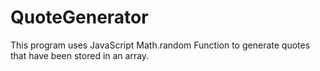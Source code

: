 # QuoteGenerator
This program uses JavaScript Math.random Function to generate quotes that have been stored in an array.

